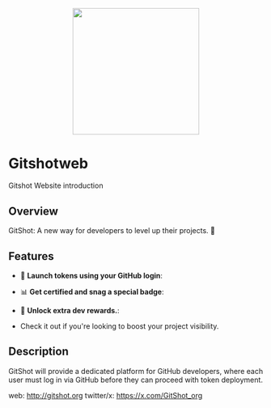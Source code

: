 <h2 align="center">
 <br>
 <img src="https://github.com/user-attachments/assets/b5a868d9-37a6-4392-aa8a-8de8cf5e3612" width="250">
 <br>
</h2>


# Gitshotweb
Gitshot Website introduction


## Overview

GitShot: A new way for developers to level up their projects. 🌟

## Features

- 🤖 **Launch tokens using your GitHub login**: 
- 📊 **Get certified and snag a special badge**:
- 🔄 **Unlock extra dev rewards.**:

- Check it out if you're looking to boost your project visibility.

 ## Description
 GitShot will provide a dedicated platform for GitHub developers, where each user must log in via GitHub before they can proceed with token deployment.

 web: http://gitshot.org
 twitter/x: https://x.com/GitShot_org
 

